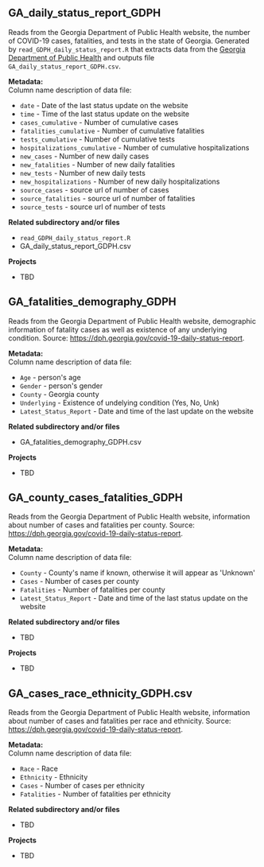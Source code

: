 ## GA_daily_status_report_GDPH
Reads from the Georgia Department of Public Health website, the number of COVID-19 cases, fatalities, and tests in the state of Georgia. Generated by `read_GDPH_daily_status_report.R` that extracts data from the [Georgia Department of Public Health](https://dph.georgia.gov/covid-19-daily-status-report) and outputs file `GA_daily_status_report_GDPH.csv`.

<b>Metadata: </b> </br>
 Column name description of data file:
- `date` - Date of the last status update on the website
- `time` - Time of the last status update on the website
- `cases_cumulative` - Number of cumulative cases
- `fatalities_cumulative` - Number of cumulative fatalities
- `tests_cumulative` - Number of cumulative tests
- `hospitalizations_cumulative` - Number of cumulative hospitalizations
- `new_cases` - Number of new daily cases 
- `new_fatalities` - Number of new daily fatalities
- `new_tests` - Number of new daily tests
- `new_hospitalizations` - Number of new daily hospitalizations
- `source_cases` - source url of number of cases
- `source_fatalities` - source url of number of fatalities
- `source_tests` - source url of number of tests


<b>Related subdirectory and/or files </b>
- `read_GDPH_daily_status_report.R`
- GA_daily_status_report_GDPH.csv

<b>Projects</b>
- TBD

## GA_fatalities_demography_GDPH
Reads from the Georgia Department of Public Health website, demographic information of fatality cases as well as existence of any underlying condition. Source: https://dph.georgia.gov/covid-19-daily-status-report.

<b>Metadata: </b> </br>
 Column name description of data file:
- `Age` - person's age 
- `Gender` - person's gender
- `County` - Georgia county  
- `Underlying` - Existence of undelying condition (Yes, No, Unk)
- `Latest_Status_Report` - Date and time of the last update on the website

<b>Related subdirectory and/or files </b>
- GA_fatalities_demography_GDPH.csv

<b>Projects</b>
- TBD


## GA_county_cases_fatalities_GDPH
Reads from the Georgia Department of Public Health website, information about number of cases and fatalities per county. Source: https://dph.georgia.gov/covid-19-daily-status-report.

<b>Metadata: </b> </br>
 Column name description of data file:
- `County` - County's name if known, otherwise it will appear as 'Unknown'
- `Cases` - Number of cases per county
- `Fatalities` - Number of fatalities per county
- `Latest_Status_Report` - Date and time of the last status update on the website

<b>Related subdirectory and/or files </b>
- TBD

<b>Projects</b>
- TBD


## GA_cases_race_ethnicity_GDPH.csv
Reads from the Georgia Department of Public Health website, information about number of cases and fatalities per race and ethnicity. Source: https://dph.georgia.gov/covid-19-daily-status-report.

<b>Metadata: </b> </br>
 Column name description of data file:
- `Race` - Race
- `Ethnicity` - Ethnicity  
- `Cases` - Number of cases per ethnicity 
- `Fatalities` - Number of fatalities per ethnicity 

<b>Related subdirectory and/or files </b>
- TBD

<b>Projects</b>
- TBD